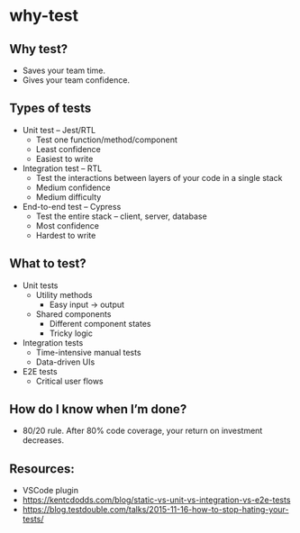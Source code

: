 # why-test

## Why test?

- Saves your team time.
- Gives your team confidence.

## Types of tests

- Unit test – Jest/RTL
  - Test one function/method/component
  - Least confidence
  - Easiest to write
- Integration test – RTL
  - Test the interactions between layers of your code in a single stack
  - Medium confidence
  - Medium difficulty
- End-to-end test – Cypress
  - Test the entire stack – client, server, database
  - Most confidence
  - Hardest to write

## What to test?

- Unit tests
  - Utility methods
    - Easy input -> output
  - Shared components
    - Different component states
    - Tricky logic
- Integration tests
  - Time-intensive manual tests
  - Data-driven UIs
- E2E tests
  - Critical user flows

## How do I know when I’m done?

- 80/20 rule. After 80% code coverage, your return on investment decreases.

## Resources:

- VSCode plugin
- https://kentcdodds.com/blog/static-vs-unit-vs-integration-vs-e2e-tests
- https://blog.testdouble.com/talks/2015-11-16-how-to-stop-hating-your-tests/

